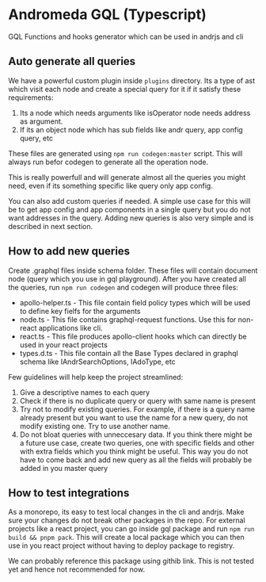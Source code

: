 # Andromeda GQL (Typescript)
GQL Functions and hooks generator which can be used in andrjs and cli

## Auto generate all queries
We have a powerful custom plugin inside `plugins` directory. Its a type of ast which visit each node and create a special query for it if it satisfy these requirements:
1. Its a node which needs arguments like isOperator node needs address as argument.
2. If its an object node which has sub fields like andr query, app config query, etc

These files are generated using `npm run codegen:master` script. This will always run befor codegen to generate all the operation node.

This is really powerfull and will generate almost all the queries you might need, even if its something specific like query only app config.

You can also add custom queries if needed. A simple use case for this will be to get app config and app components in a single query but you do not want addresses in the query. Adding new queries is also very simple and is described in next section.
## How to add new queries
Create .graphql files inside schema folder. These files will contain document node (query which you use in gql playground). After you have created all the queries, run `npm run codegen` and codegen will produce three files:
- apollo-helper.ts - This file contain field policy types which will be used to define key fielfs for the arguments
- node.ts - This file contains graphql-request functions. Use this for non-react applications like cli.
- react.ts - This file produces apollo-client hooks which can directly be used in your react projects
- types.d.ts - This file contain all the Base Types declared in graphql schema like IAndrSearchOptions, IAdoType, etc

Few guidelines will help keep the project streamlined:
1. Give a descriptive names to each query
2. Check if there is no duplicate query or query with same name is present
3. Try not to modify existing queries. For example, if there is a query name already present but you want to use the name for a new query, do not modify existing one. Try to use another name.
4. Do not bloat queries with unneccesary data. If you think there might be a future use case, create two queries, one with specific fields and other with extra fields which you think might be useful. This way you do not have to come back and add new query as all the fields will probably be added in you master query


## How to test integrations
As a monorepo, its easy to test local changes in the cli and andrjs. Make sure your changes do not break other packages in the repo.
For external projects like a react project, you can go inside gql package and run `npm run build && pnpm pack`. This will create a local package which you can then use in you react project without having to deploy package to registry.

We can probably reference this package using githib link. This is not tested yet and hence not recommended for now.